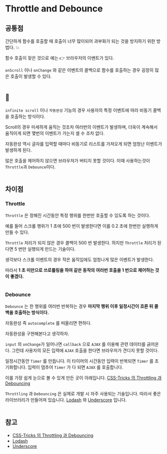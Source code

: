 # Throttle and Debounce

## 공통점

간단하게 함수를 호출할 때 호출이 너무 많이되어 과부화가 되는 것을 방지하기 위한 방법다. :boom:
</br>

함수 호출이 잦은 것으로 예는  :point_right: 브라우저의 이벤트가 있다.
</br>

`onScroll` 이나 `onChange` 와 같은 이벤트의 콜백으로 함수를 호출하는 경우 굉장히 많은 호출이 발생할 수 있다.
</br>
</br>

## :triumph:

`infinite scroll` 이나 `자동완성` 기능의 경우 사용자의 특정 이벤트에 따라 비동기 콜백을 호출하는 방식이다.
</br>

Scroll의 경우 미세하게 움직는 것조차 여러번의 이벤트가 발생하며, 더욱이 계속해서 움직이게 되면 몇번의 이벤트가 가는지 셀 수 조차 없다.
</br>

자동완성 역시 글자를 입력할 때마다 비동기로 리스트를 가져오게 되면 엄청난 이벤트가 발생하게 된다.
</br>

많은 호출을 제어하지 않으면 브라우저가 버티지 못할 것이다. 이때 사용하는것이 `Throttle`과 `Debounce`이다.
</br>
</br>

## 차이점

### **Throttle**

`Throttle` 은 정해진 시간동안 특정 행위를 한번만 호출할 수 있도록 하는 것이다.
</br>

예를 들어 스크롤 행위가 1 초에 500 번이 발생한다면 이를 0.2 초에 한번만 실행하게 만들 수 있다.
</br>

`Throttle` 처리가 되지 않은 경우 콜백이 500 번 발생한다. 하지만 `Throttle` 처리가 된다면 5 번만 실행되게 만드는 기술이다.
</br>

생각보다 스크롤 이벤트의 경우 작은 움직임에도 엄청나게 많은 이벤트가 발생한다.
</br>

따라서 **1 초 미만으로 쓰로틀링을 하여 같은 동작의 여러번 호출을 1 번으로 제어하는 것이 좋겠다.**
</br>
</br>

### **Debounce**

`Debounce` 는 한 행위를 여러번 반복하는 경우 **마지막 행위 이후 일정시간이 흐른 뒤 콜백을 호출하는 방식이다.**
</br>

자동완성 즉 `autocomplete` 를 떠올리면 편하다.
</br>

자동완성을 구현해본다고 생각하자.
</br>

`input` 의 `onChange`가 일어나면 `callback` 으로 `AJAX` 를 이용해 관련 데이터를 긁어온다. 그런데 사용자의 모든 입력에 `AJAX` 호출을 한다면 브라우저가 견디지 못할 것이다.
</br>

일정시간동안 `Timer` 를 만듭니다. 이 타이머의 시간동안 입력이 반복되면 `Timer` 를 초기화합니다. 입력이 멈추어 `Timer` 가 다 되면 `AJAX` 를 호출합니다.
</br>

이를 가장 쉽게 눈으로 볼 수 있게 만든 곳이 아래입니다.
[CSS-Tricks 의 Throttling 과 Debouncing](https://css-tricks.com/debouncing-throttling-explained-examples/)
</br>

`Throttling` 과 `Debouncing` 은 실제로 개발 시 자주 사용되는 기술입니다. 따라서 좋은 라이브러리가 만들어져 있습니다. [Lodash](https://lodash.com/) 와 [Underscore](https://underscorejs.org/) 입니다.
</br>
</br>

## 참고

- [CSS-Tricks 의 Throttling 과 Debouncing](https://css-tricks.com/debouncing-throttling-explained-examples/)
- [Lodash](https://lodash.com/)
- [Underscore](https://underscorejs.org/)
